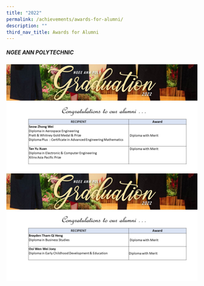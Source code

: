 ```yaml
---
title: "2022"
permalink: /achievements/awards-for-alumni/
description: ""
third_nav_title: Awards for Alumni
---
```





##### **NGEE ANN POLYTECHNIC**
![](/images/NP1.jpg)
![](/images/NP2.jpg)